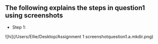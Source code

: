 ## The following explains the steps in question1 using screenshots 

* Step 1:


![hi](/Users/Ellie/Desktop/Assignment 1 screenshotquestion1.a.mkdir.png)
